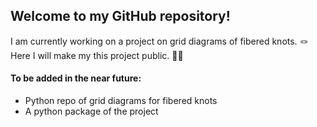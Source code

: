 ## Welcome to my GitHub repository!

I am currently working on a project on grid diagrams of fibered knots. 🪢\
Here I will make my this project public. 🧑‍💻

#### To be added in the near future:

- Python repo of grid diagrams for fibered knots
- A python package of the project
